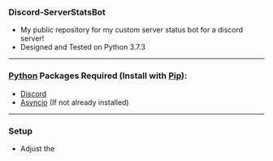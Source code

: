 ### Discord-ServerStatsBot
- My public repository for my custom server status bot for a discord server! 
- Designed and Tested on Python 3.7.3
---
### [Python](https://www.python.org/downloads/) Packages Required (Install with [Pip](https://pip.pypa.io/en/stable/installing/)):
- [Discord](https://pypi.org/project/discord.py/)
- [Asyncio](https://pypi.org/project/asyncio/) (If not already installed)
---
### Setup
- Adjust the 
